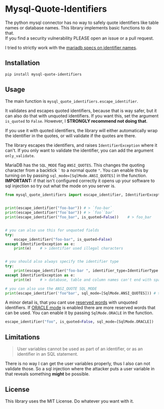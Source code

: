 # Mysql-Quote-Identifiers

The python mysql connector has no way to safely quote identifiers like table names or database names. This library implements basic functions to do that.  
If you find a security vulnerability PLEASE open an issue or a pull request.

I tried to strictly work with the [mariadb specs on identifier names](https://mariadb.com/docs/server/reference/sql-structure/sql-language-structure/identifier-names).

## Installation

```sh
pip install mysql-quote-identifiers
```

## Usage

The main function is `mysql_quote_identifiers.escape_identifier`.

It validates and escapes quoted identifiers, because that is way safer, but it can also do that with unquoted identifiers. If you want this, set the argument `is_quoted` to `False`. However, I **STRONGLY recommend not doing that**.

If you use it with quoted identifiers, the library will either automatically wrap the identifier in the quotes, or will validate if the quotes are there.

The library escapes the identifiers, and raises `IdentifierException` where it can't. If you only want to validate the identifier, you can add the argument `only_validate`.

MariaDB has the `SQL_MODE` flag `ANSI_QUOTES`. This changes the quoting character from a backtick `` ` `` to a normal quote `"`. You can enable this by turning on by passing `sql_mode=[SqlMode.ANSI_QUOTES]` in the function. **IMPORTANT:** if that isn't configured correctly it opens up your software to sql injection so try out what the mode on you server is.

```python
from mysql_quote_identifiers import escape_identifier, IdentifierException, IdentifierType,  SqlMode


print(escape_identifier("foo-bar")) # > `foo-bar`
print(escape_identifier("foo`bar")) # > `foo``bar`
print(escape_identifier("foo_bar", is_quoted=False))    # > foo_bar


# you can also use this for unquoted fields
try:
    escape_identifier("foo-bar", is_quoted=False)
except IdentifierException as e:
    print(e)    # > identifier used illegal characters


# you should also always specify the identifier type
try:
    print(escape_identifier("foo-bar ", identifier_type=IdentifierType.DATABASE))
except IdentifierException as e:
    print(e)    # > database, table and column names can't end with space characters

# you can also use the ANSI_QUOTE SQL_MODE
print(escape_identifier('foo"bar', sql_mode=[SqlMode.ANSI_QUOTES])) # > "foo""bar"

```

A minor detail is, that you cant use [reserved words](https://mariadb.com/docs/server/reference/sql-structure/sql-language-structure/reserved-words) with unquoted identifiers. If [ORACLE mode](https://mariadb.com/docs/release-notes/community-server/about/compatibility-and-differences/sql_modeoracle) is enabled there are more reserved words that can be used. You can enable it by passing `SqlMode.ORACLE` in the function.

```python
escape_identifier("foo", is_quoted=False, sql_mode=[SqlMode.ORACLE])
```

## Limitations

> User variables cannot be used as part of an identifier, or as an identifier in an SQL statement.

There is no way I can get the user variables properly, thus I also can not validate those. So a sql injection where the attacker puts a user variable in that reveals something **might** be possible.

## License

This library uses the MIT License. Do whatever you want with it.
